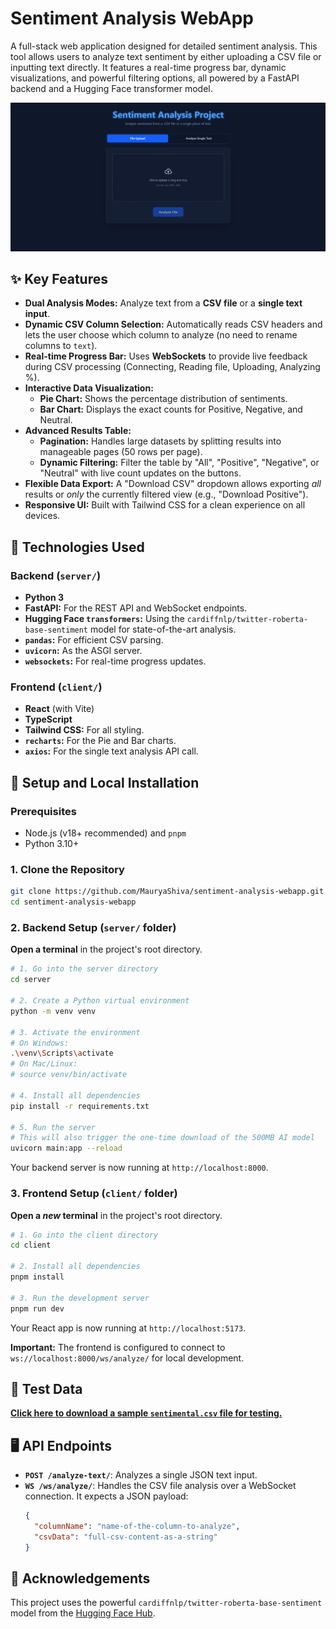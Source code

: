 # Sentiment Analysis WebApp

A full-stack web application designed for detailed sentiment analysis. This tool allows users to analyze text sentiment by either uploading a CSV file or inputting text directly. It features a real-time progress bar, dynamic visualizations, and powerful filtering options, all powered by a FastAPI backend and a Hugging Face transformer model.

![alt text](image.png)

## ✨ Key Features

- **Dual Analysis Modes:** Analyze text from a **CSV file** or a **single text input**.
- **Dynamic CSV Column Selection:** Automatically reads CSV headers and lets the user choose which column to analyze (no need to rename columns to `text`).
- **Real-time Progress Bar:** Uses **WebSockets** to provide live feedback during CSV processing (Connecting, Reading file, Uploading, Analyzing %).
- **Interactive Data Visualization:**
  - **Pie Chart:** Shows the percentage distribution of sentiments.
  - **Bar Chart:** Displays the exact counts for Positive, Negative, and Neutral.
- **Advanced Results Table:**
  - **Pagination:** Handles large datasets by splitting results into manageable pages (50 rows per page).
  - **Dynamic Filtering:** Filter the table by "All", "Positive", "Negative", or "Neutral" with live count updates on the buttons.
- **Flexible Data Export:** A "Download CSV" dropdown allows exporting _all_ results or _only_ the currently filtered view (e.g., "Download Positive").
- **Responsive UI:** Built with Tailwind CSS for a clean experience on all devices.

## 🚀 Technologies Used

### Backend (`server/`)

- **Python 3**
- **FastAPI:** For the REST API and WebSocket endpoints.
- **Hugging Face `transformers`:** Using the `cardiffnlp/twitter-roberta-base-sentiment` model for state-of-the-art analysis.
- **`pandas`:** For efficient CSV parsing.
- **`uvicorn`:** As the ASGI server.
- **`websockets`:** For real-time progress updates.

### Frontend (`client/`)

- **React** (with Vite)
- **TypeScript**
- **Tailwind CSS:** For all styling.
- **`recharts`:** For the Pie and Bar charts.
- **`axios`:** For the single text analysis API call.

## 🔌 Setup and Local Installation

### Prerequisites

- Node.js (v18+ recommended) and `pnpm`
- Python 3.10+

### 1\. Clone the Repository

```bash
git clone https://github.com/MauryaShiva/sentiment-analysis-webapp.git
cd sentiment-analysis-webapp
```

### 2\. Backend Setup (`server/` folder)

**Open a terminal** in the project's root directory.

```bash
# 1. Go into the server directory
cd server

# 2. Create a Python virtual environment
python -m venv venv

# 3. Activate the environment
# On Windows:
.\venv\Scripts\activate
# On Mac/Linux:
# source venv/bin/activate

# 4. Install all dependencies
pip install -r requirements.txt

# 5. Run the server
# This will also trigger the one-time download of the 500MB AI model
uvicorn main:app --reload
```

Your backend server is now running at `http://localhost:8000`.

### 3\. Frontend Setup (`client/` folder)

**Open a _new_ terminal** in the project's root directory.

```bash
# 1. Go into the client directory
cd client

# 2. Install all dependencies
pnpm install

# 3. Run the development server
pnpm run dev
```

Your React app is now running at `http://localhost:5173`.

**Important:** The frontend is configured to connect to `ws://localhost:8000/ws/analyze/` for local development.

## 🧪 Test Data

[**Click here to download a sample `sentimental.csv` file for testing.**](./sentimental.csv)

## 🖥️ API Endpoints

- **`POST /analyze-text/`**: Analyzes a single JSON text input.
- **`WS /ws/analyze/`**: Handles the CSV file analysis over a WebSocket connection. It expects a JSON payload:
  ```json
  {
    "columnName": "name-of-the-column-to-analyze",
    "csvData": "full-csv-content-as-a-string"
  }
  ```

## 🙏 Acknowledgements

This project uses the powerful `cardiffnlp/twitter-roberta-base-sentiment` model from the [Hugging Face Hub](https://huggingface.co/cardiffnlp/twitter-roberta-base-sentiment).
